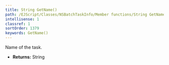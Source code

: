 ```yaml
---
title: String GetName()
path: /EJScript/Classes/NSBatchTaskInfo/Member functions/String GetName()
intellisense: 1
classref: 1
sortOrder: 1379
keywords: GetName()
---
```



Name of the task.



* **Returns:** String


